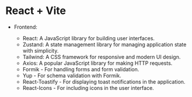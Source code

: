 # React + Vite

- Frontend:

  - React: A JavaScript library for building user interfaces.
  - Zustand: A state management library for managing application state with simplicity.
  - Tailwind: A CSS framework for responsive and modern UI design.
  - Axios: A popular JavaScript library for making HTTP requests.
  - Formik - For handling forms and form validation.
  - Yup - For schema validation with Formik.
  - React-Toastify - For displaying toast notifications in the application.
  - React-Icons - For including icons in the user interface.
